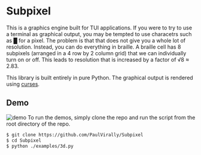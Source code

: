 # Subpixel
This is a graphics engine built for TUI applications. If you were to try to use a terminal as graphical output, you may be tempted to use characetrs such as █ for a pixel. The problem is that that does not give you a whole lot of resolution. Instead, you can do everything in braille. A braille cell has 8 subpixels (arranged in a 4 row by 2 column grid) that we can individually turn on or off. This leads to resolution that is increased by a factor of √8 ≈ 2.83.

This library is built entirely in pure Python. The graphical output is rendered using [curses](https://docs.python.org/3/library/curses.html).

## Demo
![demo](https://gfycat.com/ancientringedivorybackedwoodswallow)
To run the demos, simply clone the repo and run the script from the root directory of the repo.
```sh
$ git clone https://github.com/PaulVirally/Subpixel
$ cd Subpixel
$ python ./examples/3d.py
```
